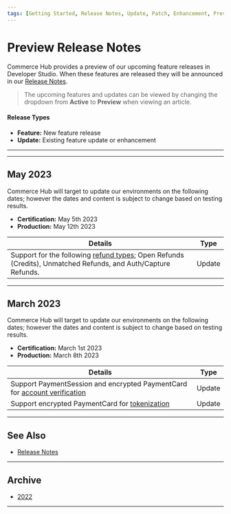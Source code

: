 ```yaml
---
tags: [Getting Started, Release Notes, Update, Patch, Enhancement, Preview]
---
```


# Preview Release Notes

Commerce Hub provides a preview of our upcoming feature releases in Developer Studio. When these features are released they will be announced in our [Release Notes](?path=docs/Release-Notes-Alerts/Release-Notes.md).

<!-- theme: info -->
> The upcoming features and updates can be viewed by changing the dropdown from **Active** to **Preview** when viewing an article.

#### Release Types

- **Feature:** New feature release
- **Update:** Existing feature update or enhancement

---

---

## May 2023

Commerce Hub will target to update our environments on the following dates; however the dates and content is subject to change based on testing results.

- **Certification:** May 5th 2023
- **Production:** May 12th 2023

| Details | Type |
| ----- | ----- |
| Support for the following [refund types](?path=docs/Resources/API-Documents/Payments/Refund.md); Open Refunds (Credits), Unmatched Refunds, and Auth/Capture Refunds. | Update |

---

## March 2023

Commerce Hub will target to update our environments on the following dates; however the dates and content is subject to change based on testing results.

- **Certification:** March 1st 2023
- **Production:** March 8th 2023

| Details | Type |
| ----- | ----- |
| Support PaymentSession and encrypted PaymentCard for [account verification](?path=docs/Resources/API-Documents/Payments_VAS/Verification.md) | Update |
| Support encrypted PaymentCard for [tokenization](?path=docs/Resources/API-Documents/Payments_VAS/Payment-Token.md) | Update |

---

## See Also

- [Release Notes](?path=docs/Release-Notes-Alerts/Release-Notes.md)

---

## Archive

- [2022](?path=docs/Release-Notes-Alerts/PRN-2022.md)

---
